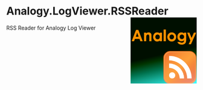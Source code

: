 # Analogy.LogViewer.RSSReader <img src="./Assets/AnalogyRSS.png" align="right" width="175px" height="175px">
RSS Reader for Analogy Log Viewer
